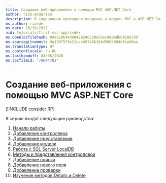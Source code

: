 ```yaml
---
title: Создание веб-приложения с помощью MVC ASP.NET Core
author: rick-anderson
description: В содержании приведено введение в модель MVC в ASP.NET Core.
ms.author: riande
ms.date: 10/26/2017
uid: tutorials/first-mvc-app/index
ms.openlocfilehash: 04ab19644d68428246c29a5dac980e8bb91867d0
ms.sourcegitcommit: 9a129f5f3e31cc449742b164d5004894bfca90aa
ms.translationtype: HT
ms.contentlocale: ru-RU
ms.lasthandoff: 03/06/2020
ms.locfileid: "78644782"
---
```

# <a name="create-a-web-app-with-aspnet-core-mvc"></a>Создание веб-приложения с помощью MVC ASP.NET Core

[!INCLUDE [consider RP](~/includes/razor.md)]

В серию входят следующие руководства:

1. [Начало работы](start-mvc.md)
1. [Добавление контроллера](adding-controller.md)
1. [Добавление представления](adding-view.md)
1. [Добавление модели](adding-model.md)
1. [Работа с SQL Server LocalDB](working-with-sql.md)
1. [Методы и представления контроллера](controller-methods-views.md)
1. [Добавление поиска](search.md)
1. [Добавление нового поля](new-field.md)
1. [Добавление проверки](validation.md)
1. [Изучение методов Details и Delete](details.md)
